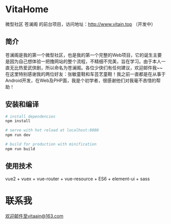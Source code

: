 # VitaHome

微型社区 苍澜阁 的前台项目，访问地址：http://www.vitain.top （开发中）

## 简介

苍澜阁是我的第一个微型社区，也是我的第一个完整的Web项目，它的诞生主要是因为自己想体验一把撸网站的整个流程，不精细不完美，旨在学习。由于本人一直无比热爱武侠剧，所以命名为苍澜阁。各位少侠们有任何建议，欢迎邮件我~~
在这里特别感谢我的两位好友：张敏童鞋和车芸艺童鞋！我之前一直都是在从事于Android开发，在Web及PHP面，我是个初学者，很感谢他们对我毫不吝惜的帮助！

## 安装和编译

``` bash
# install dependencies
npm install

# serve with hot reload at localhost:8080
npm run dev

# build for production with minification
npm run build
```

## 使用技术
vue2 + vuex + vue-router + vue-resource + ES6 + element-ui + sass

# 联系我

欢迎邮件至vitaain@163.com